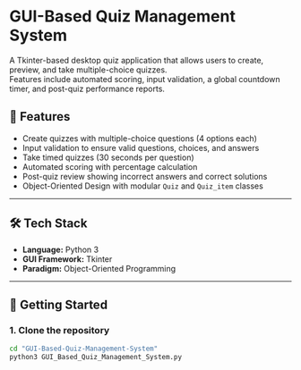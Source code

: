 # GUI-Based Quiz Management System

A Tkinter-based desktop quiz application that allows users to create, preview, and take multiple-choice quizzes.  
Features include automated scoring, input validation, a global countdown timer, and post-quiz performance reports.  

## 🎯 Features
- Create quizzes with multiple-choice questions (4 options each)
- Input validation to ensure valid questions, choices, and answers
- Take timed quizzes (30 seconds per question)
- Automated scoring with percentage calculation
- Post-quiz review showing incorrect answers and correct solutions
- Object-Oriented Design with modular `Quiz` and `Quiz_item` classes

---

## 🛠️ Tech Stack
- **Language:** Python 3  
- **GUI Framework:** Tkinter  
- **Paradigm:** Object-Oriented Programming  

---

## 🚀 Getting Started

### 1. Clone the repository
```bash
cd "GUI-Based-Quiz-Management-System"
python3 GUI_Based_Quiz_Management_System.py

